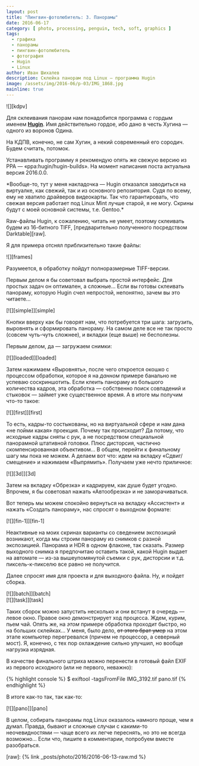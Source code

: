 ```yaml
---
layout: post
title: "Пингвин-фотолюбитель: 3. Панорамы"
date: 2016-06-17
category: [ photo, processing, penguin, tech, soft, graphics ]
tags:
  - графика
  - панорамы
  - пингвин-фотолюбитель
  - фотография
  - Hugin
  - Linux
author: Иван Шихалев
description: Склейка панорам под Linux — программа Hugin
image: /assets/img/2016-06/p-03/IMG_1868.jpg
mainline: true
---
```

<div class="right-box" style="width: 240px;">
![][kdpv]
</div>

Для склеивания панорам нам понадобится программа с гордым именем **[Hugin][hugin]**. Имя действительно гордое,
ибо дано в честь Хугина — одного из воронов Одина.

На КДПВ, конечно, не сам Хугин, а некий современный его сородич. Будем считать, потомок.

Устанавливать программу я рекомендую опять же свежую версию из PPA — «ppa:hugin/hugin-builds». На момент написания
поста актуальна версия 2016.0.0.

<div class="note">
*Вообще-то, тут у меня накладочка — Hugin отказался заводиться на виртуалке, как свежий, так и из основного
репозитория. Судя по всему, ему не хватило драйверов видеокарты. Так что гарантировать, что свежая версия
работает под Linux Mint лучше старой, я не могу. Скрины будут с моей основной системы, т.е. Gentoo.*
</div>

Raw-файлы Hugin, к сожалению, читать не умеет, поэтому склеивать будем из 16-битного TIFF, [предварительно
полученного посредством Darktable][raw].

<!--more-->

Я для примера отснял приблизительно такие файлы:

<div class="center-box" style="width: 711px;">
![][frames]
</div>

Разумеется, в обработку пойдут полноразмерные TIFF-версии.

Первым делом я бы советовал выбрать простой интерфейс. Для простых задач он оптимален, а сложные... Если вы
готовы склеивать панораму, которую Hugin счел непростой, непонятно, зачем вы это читаете...

<div class="center-box">
[![][simple]][simple]
</div>

Кнопки вверху как бы говорят нам, что потребуется три шага: загрузить, выровнять и сформировать панораму.
На самом деле все не так просто (совсем чуть-чуть сложнее), и вкладки (еще выше) не бесполезны.

Первым делом, да — загружаем снимки:

<div class="center-box">
[![][loaded]][loaded]
</div>

Затем нажимаем «Выровнять», после чего откроется окошко с процессом обработки, которое я на *данном* примере
банально не успеваю соскриншотить. Если клеить панораму из большого количества кадров, эта обработка — собственно
поиск совпадений и стыковок — займет уже существенное время. А в итоге мы получим что-то такое:

<div class="center-box">
[![][first]][first]
</div>

То есть, кадры-то состыкованы, но на виртуальной сфере и нам дана «не пойми какая» проекция. Почему так происходит?
Да потому, что исходные кадры сняты с рук, а не посредством специальной панорамной штативной головки. Плюс дисторсия,
частично скомпенсированная объективом... В общем, перейти к финальному шагу мы пока не можем. А делаем вот что:
идем на вкладку «Сдвиг/смещение» и нажимаем «Выпрямить». Получаем уже нечто приличное:

<div class="center-box">
[![][3d]][3d]
</div>

Затем на вкладку «Обрезка» и кадрируем, как душе будет угодно. Впрочем, я бы советовал нажать «Автообрезка»
и не заморачиваться.

Вот теперь мы можем спокойно вернуться на вкладку «Ассистент» и нажать «Создать панораму», нас спросят
о выходном формате:

<div class="center-box">
[![][fin-1]][fin-1]
</div>

Неактивные на моих скринах варианты со сведением экспозиций возникают, когда мы строим панораму из снимков
с разной экспозицией. Панорама и HDR в одном флаконе, так сказать. Размер выходного снимка я предпочитаю оставить
такой, какой Hugin выдает на автомате — из-за вышеупомянутой съемки с рук, дисторсии и т.д. пиксель-к-пикселю все
равно не получится.

Далее спросят имя для проекта и для выходного файла. Ну, и пойдет сборка.

<div class="left-box" style="width: 440px;">
[![][batch]][batch]
</div>

<div class="right-box" style="width: 440px;">
[![][task]][task]
</div>

Таких сборок можно запустить несколько и они встанут в очередь — левое окно. Правое окно демонстрирует ход процесса.
Ждем, курим, пьем чай. Опять же, на *этом* примере обработка проходит быстро, но на больших склейках... У меня, было
дело, <s>от этого брат умер</s> на этом этапе компьютер перегревался (причем не процессор, а северный мост). Я, конечно,
с тех пор охлаждение сильно улучшил, но вообще нагрузка изрядная.

В качестве финального штриха можно перенести в готовый файл EXIF из первого исходного (или не первого, неважно):

{%  highlight console %}
$ exiftool -tagsFromFile IMG_3192.tif pano.tif
{% endhighlight %}

В итоге как-то так, так как-то:

<div class="center-box">
[![][pano]][pano]
</div>

В целом, собирать панорамы под Linux оказалось намного проще, чем я думал. Правда, бывают и сложные случаи с какими-то
неочевидностями — чаще всего их легче переснять, но это не всегда возможно... Если что, пишите в комментарии, попробуем
вместе разобраться.

[kdpv]: /assets/img/2016-06/p-03/IMG_1868.jpg
[frames]: /assets/img/2016-06/p-03/frames.jpg
[simple]: /assets/img/2016-06/p-03/hugin-simple.png
[loaded]: /assets/img/2016-06/p-03/hugin-loaded.jpg
[first]: /assets/img/2016-06/p-03/hugin-first.jpg
[3d]: /assets/img/2016-06/p-03/hugin-3d.jpg
[fin-1]: /assets/img/2016-06/p-03/hugin-fin-1.png
[batch]: /assets/img/2016-06/p-03/hugin-batch.png
[task]: /assets/img/2016-06/p-03/hugin-task.png
[pano]: /assets/img/2016-06/p-03/pano.jpg

[hugin]: http://hugin.sourceforge.net/

[raw]: {% link _posts/photo/2016/2016-06-13-raw.md %}
